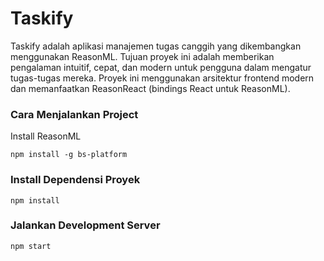 # Taskify
Taskify adalah aplikasi manajemen tugas canggih yang dikembangkan menggunakan ReasonML. Tujuan proyek ini adalah memberikan pengalaman intuitif, cepat, dan modern untuk pengguna dalam mengatur tugas-tugas mereka. Proyek ini menggunakan arsitektur frontend modern dan memanfaatkan ReasonReact (bindings React untuk ReasonML).

### Cara Menjalankan Project
Install ReasonML
```
npm install -g bs-platform
```
### Install Dependensi Proyek
```
npm install
```
### Jalankan Development Server
```
npm start
```
